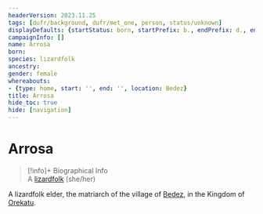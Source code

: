 ```yaml
---
headerVersion: 2023.11.25
tags: [dufr/background, dufr/met_one, person, status/unknown]
displayDefaults: {startStatus: born, startPrefix: b., endPrefix: d., endStatus: died}
campaignInfo: []
name: Arrosa
born:
species: lizardfolk
ancestry:
gender: female
whereabouts:
- {type: home, start: '', end: '', location: Bedez}
title: Arrosa
hide_toc: true
hide: [navigation]
---
```

# Arrosa
>[!info]+ Biographical Info  
> A [lizardfolk](<../../species/children-of-the-embodied-gods/lizardfolk/lizardfolk.md>) (she/her)  
>> 

A lizardfolk elder, the matriarch of the village of [Bedez](<../../gazetteer/far-south/bedez.md>), in the Kingdom of [Orekatu](<../../gazetteer/far-south/orekatu.md>). 